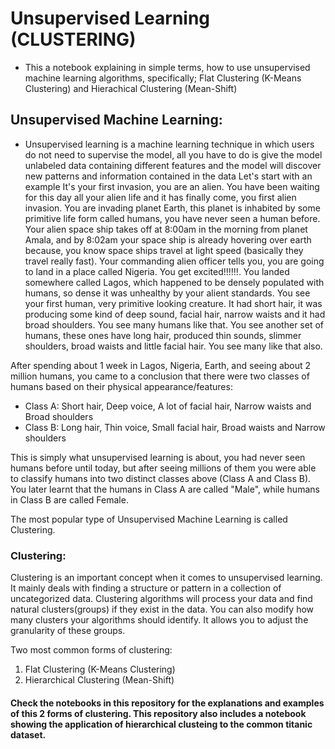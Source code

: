 # Unsupervised Learning (CLUSTERING)

* This a notebook explaining in simple terms, how to use unsupervised machine learning algorithms, specifically; Flat Clustering (K-Means Clustering) and Hierachical Clustering (Mean-Shift)


## Unsupervised Machine Learning:
* Unsupervised learning is a machine learning technique in which users do not need to supervise the model, all you have to do is give the model unlabeled data containing different features and the model will discover new patterns and information contained in the data 
Let's start with an example
It's your first invasion, you are an alien. You have been waiting for this day all your alien life and it has finally come, you first alien invasion. 
You are invading planet Earth, this planet is inhabited by some primitive life form called humans, you have never seen a human before.
Your alien space ship takes off at 8:00am in the morning from planet Amala, and by 8:02am your space ship is already hovering over earth because, you know space ships travel at light speed (basically they travel really fast). 
Your commanding alien officer tells you, you are going to land in a place called Nigeria. You get excited!!!!!!.
You landed somewhere called Lagos, which happened to be densely populated with humans, so dense it was unhealthy by your alient standards. 
You see your first human, very primitive looking creature. It had short hair, it was producing some kind of deep sound, facial hair, narrow waists and it had broad shoulders. You see many humans like that.
You see another set of humans, these ones have long hair, produced thin sounds, slimmer shoulders, broad waists and little facial hair. You see many like that also.

After spending about 1 week in Lagos, Nigeria, Earth, and seeing about 2 million humans, you came to a conclusion that there were two classes of humans based on their physical appearance/features:
 * Class A: Short hair, Deep voice, A lot of facial hair, Narrow waists and Broad shoulders
 * Class B: Long hair, Thin voice, Small facial hair, Broad waists and Narrow shoulders
 
 
This is simply what unsupervised learning is about, you had never seen humans before until today, but after seeing millions of them you were able to classify humans into two distinct classes above (Class A and Class B). You later learnt that the humans in Class A are called "Male", while humans in Class B are called Female.

The most popular type of Unsupervised Machine Learning is called Clustering.
### Clustering:
  Clustering is an important concept when it comes to unsupervised learning. It mainly deals with finding a structure or pattern in a collection of uncategorized data. Clustering algorithms will process your data and find natural clusters(groups) if they exist in the data. You can also modify how many clusters your algorithms should identify. It allows you to adjust the granularity of these groups.
  
Two most common forms of clustering:
1. Flat Clustering (K-Means Clustering)
2. Hierarchical Clustering (Mean-Shift)

#### Check the notebooks in this repository for the explanations and examples of this 2 forms of clustering. This repository also includes a notebook showing the application of hierarchical  clusteing to the common titanic dataset.

